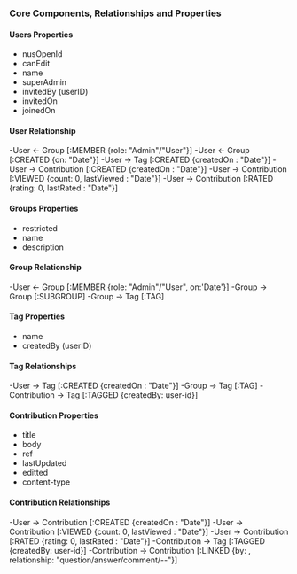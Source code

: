 ### Core Components, Relationships and Properties

#### Users Properties

- nusOpenId
- canEdit
- name
- superAdmin
- invitedBy (userID)
- invitedOn
- joinedOn

#### User Relationship

-User <- Group   [:MEMBER {role: "Admin"/"User"}]
-User <- Group   [:CREATED {on: "Date"}]
-User -> Tag [:CREATED {createdOn : "Date"}]
-User -> Contribution [:CREATED {createdOn : "Date"}]
-User -> Contribution [:VIEWED {count: 0, lastViewed : "Date"}]
-User -> Contribution [:RATED {rating: 0, lastRated : "Date"}]

#### Groups Properties

- restricted
- name
- description

#### Group Relationship

-User <- Group   [:MEMBER {role: "Admin"/"User", on:'Date'}]
-Group -> Group [:SUBGROUP]
-Group -> Tag [:TAG]

#### Tag Properties

- name
- createdBy (userID)

#### Tag Relationships

-User -> Tag [:CREATED {createdOn : "Date"}]
-Group -> Tag [:TAG]
-Contribution -> Tag [:TAGGED {createdBy: user-id}]


#### Contribution Properties

- title
- body
- ref
- lastUpdated
- editted
- content-type

#### Contribution Relationships

-User -> Contribution [:CREATED {createdOn : "Date"}]
-User -> Contribution [:VIEWED {count: 0, lastViewed : "Date"}]
-User -> Contribution [:RATED {rating: 0, lastRated : "Date"}]
-Contribution -> Tag [:TAGGED {createdBy: user-id}]
-Contribution -> Contribution [:LINKED {by: <id>, relationship: "question/answer/comment/--"}]


